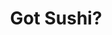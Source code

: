 ---
layout: place
title: "Got Sushi?"
permalink: /arizona/mesa/got-sushi.html
stateAbbr: AZ
stateName: Arizona
cityName: Mesa
seo:
  name: "Got Sushi?"
  type: Restaurant
  links: http://www.gotsushimesa.com/
description: "Got Sushi? serves delicious sushi in Mesa, Arizona. Try fresh Japanese dishes for a great dining experience. "
place_id: ChIJQeZXdCSlK4cReJ3Z7eP0rQ4
photos:
  - name: >-
      places/ChIJQeZXdCSlK4cReJ3Z7eP0rQ4/photos/AeeoHcJUJNCr8tRltSfmNpLDqOV1ltDr1Me6mPVTnQwjkPtzE9csM0hzhTJkiSYjdQvbTXHXTcMlNTJufVGfclKiQFVQbQT3VYDJfVyNNRh8ucwwWubm3O3_3q7y3OOsEmGISyPMNPJ813xeWr8rJysoAZFB8XI1QvJXgoNg8tF0Jz42dzRYRJBNP4S__39AZ_Kd6xtRYljipfQsgVYN-RgkPCDlAhkqcZWtdTa600Gjfo8cPQ6djfh3BUP_TLx_8UO8VYHnzKaadoY9_ngTrE3OEuIqAEdwhcm2EUdES8vf0jfjRQwBB3kvFdB66SzKNlNNMEHLyfxMcvmqO8VBVX6DjD1h88CmvttoZUedR0AaQlkILfLCrlOIPvsB2h7phRX3q0ILOcAFh68z-Mmej1wCh5uXdmaVFEFcbmbfPPm_468
    widthPx: 2618
    heightPx: 1910
    authorAttributions:
      - displayName: Steve P
        uri: https://maps.google.com/maps/contrib/102295768593017760500
        photoUri: >-
          https://lh3.googleusercontent.com/a/ACg8ocL1AaT9rNBnOW55T6iygK8yWqqaK4WmXIVgPBZy5yWNesP9-g=s100-p-k-no-mo
    flagContentUri: >-
      https://www.google.com/local/imagery/report/?cb_client=maps_api_places.places_api&image_key=!1e10!2sCIHM0ogKEICAgID4j7W8Qg&hl=en-US
    googleMapsUri: >-
      https://www.google.com/maps/place//data=!3m4!1e2!3m2!1sCIHM0ogKEICAgID4j7W8Qg!2e10!4m2!3m1!1s0x872ba5247457e641:0xeadf4e3edd99d78
  - name: >-
      places/ChIJQeZXdCSlK4cReJ3Z7eP0rQ4/photos/AeeoHcJIPPDOyqwLrJ51bvYDhS0U9sx1QCtN2wLsVtWeyTtvpwgJXnBXgpT6QkycWuB4PcLrrRXdyj9bMn9bfgrZm5OC0bBqot6H6Pdsqew3xYv4l18MJI94F4Ht3YGsVF0d8lxUsKgeLCMbilbScucsIuMPmQA1FAL559WPmLaihlv1b93vpf0baUesFu9Bvua8kT_biJTabiUxTAg7rShPsEEo0Qu6NsWJ3MoXDFzsHTv2fTbqMSD2J_ot2iNKLrSxVt_sLx0HAdOLzM_CXvyLByftKdBpVqwRhwvSZpyc-W78akCWNMLSnpiTHZ_E-8z6mwsgys-EAbmnkve1e0Pc2n_puhmn7geRH2eyzumfUjTcBx0GevQbIgzEQwIS9TIsUnbgP7w5uiL3VAYkKCRxk6vI3glbT1I0az-clxgq89iogA
    widthPx: 1236
    heightPx: 678
    authorAttributions:
      - displayName: Sarah Aupperlee
        uri: https://maps.google.com/maps/contrib/110467765997627737182
        photoUri: >-
          https://lh3.googleusercontent.com/a-/ALV-UjWHeKwoaCrXuywQBeKh9n-8BOctx3e92xW6UTmlyKlAmw6Pv7O9-w=s100-p-k-no-mo
    flagContentUri: >-
      https://www.google.com/local/imagery/report/?cb_client=maps_api_places.places_api&image_key=!1e10!2sCIHM0ogKEICAgIDimJy5Mg&hl=en-US
    googleMapsUri: >-
      https://www.google.com/maps/place//data=!3m4!1e2!3m2!1sCIHM0ogKEICAgIDimJy5Mg!2e10!4m2!3m1!1s0x872ba5247457e641:0xeadf4e3edd99d78
  - name: >-
      places/ChIJQeZXdCSlK4cReJ3Z7eP0rQ4/photos/AeeoHcL04QYanCy1ahkqBbJwPBZExURRrndkiQWBDiIiGcvxVpFkZg_uGdr1fk6YDwmlvUC5OMYaTJKdu3m1FVZi6_91lVvb1SX5Uqzrx-MV2YR4GHJwDkBn17v4aZbEzQBe8nluEbw9tNa1sIA0CWOZKh1qHydnDHBUY20EqlqTyq07dwaoGyhBNGhaYO7fIl0AlG7PvGhs76Mv49yFYx0sLmYhkR5RsjebPUwPYEJIIHj7OCTfV9P2R4_u0k85dtK2s9JBkZJd3pK_Kwt4IRqT0PPU5_vQHv2qt27S1JLYvhRbWln0cMbis5sm3RTKqhul43DYK7FwUFHtU6Qi9YzbDyaF_pndZuwtT-n-JJvqH8jGwwB1pp2CLa21sEfTZULER1dSlbNlAX05og1IZaJgFCqnC97gY2mtd3bqgJlASV1UFwVNcZx7vdjbkf5FHgHm
    widthPx: 1868
    heightPx: 2202
    authorAttributions:
      - displayName: Ryan Gibson
        uri: https://maps.google.com/maps/contrib/106623785391496056921
        photoUri: >-
          https://lh3.googleusercontent.com/a-/ALV-UjW-0GaTYqR4Y2e7e1v116MqKNypYNcBDbQkW8RDrQh_thFx1otG=s100-p-k-no-mo
    flagContentUri: >-
      https://www.google.com/local/imagery/report/?cb_client=maps_api_places.places_api&image_key=!1e10!2sCIABIhADycKznABHd2f16GYAAD-g&hl=en-US
    googleMapsUri: >-
      https://www.google.com/maps/place//data=!3m4!1e2!3m2!1sCIABIhADycKznABHd2f16GYAAD-g!2e10!4m2!3m1!1s0x872ba5247457e641:0xeadf4e3edd99d78
  - name: >-
      places/ChIJQeZXdCSlK4cReJ3Z7eP0rQ4/photos/AeeoHcJ08u8oPRZmnb8myv4CEVGwNlgW5-l1zGvLwAYuIVb7rbOPrUeUGV7_6F-IJaJVPOOi0kbjPjdmhWfg1IZwk159c4C9zUJWMAvo7h22EUy6govo_yT5QBvMVYP2wrlC7rvvBzR4TEG2FAloUBKzLhq5myFOPBoW9JCor6vekUTQrQ3oaQadXUUA2sKngXtpdZTrzK8IxnQFQ_7I_GMA-zDz-mlVe1zH-27jzG263tak9Exb1JqiN6VyOS35cvyJUkv1el-ll52ZyyCxPwQtBjimf_Ujsv65hCr0maaxL3csZrK9q3O7CUdxB19rL6d7hswCRZCsWUGJgyceB_33Cv9ulkLhAPnF41sCQA7qNZRyiC1gTZvFejf1gyGRrRyFuSZpdVQoDkCSJ8zb017cgsjH6NiCFTUqW_y4aCD8vL_PuFVF
    widthPx: 4032
    heightPx: 3024
    authorAttributions:
      - displayName: Alice Nguyen
        uri: https://maps.google.com/maps/contrib/113771841509244906112
        photoUri: >-
          https://lh3.googleusercontent.com/a-/ALV-UjUAGinSMyfqBlURCKMpG5F7eQzyjoxPoPuAOw7QVXOWIHoS3n-W=s100-p-k-no-mo
    flagContentUri: >-
      https://www.google.com/local/imagery/report/?cb_client=maps_api_places.places_api&image_key=!1e10!2sCIHM0ogKEICAgID2xa6z4AE&hl=en-US
    googleMapsUri: >-
      https://www.google.com/maps/place//data=!3m4!1e2!3m2!1sCIHM0ogKEICAgID2xa6z4AE!2e10!4m2!3m1!1s0x872ba5247457e641:0xeadf4e3edd99d78
  - name: >-
      places/ChIJQeZXdCSlK4cReJ3Z7eP0rQ4/photos/AeeoHcLNouH1zUD4efpqLWi9hJ7UM_WTmsXhx5kTUiSCmLEoy8_VHpi7J8ylSykd3NekoeaJpnTjhXcqmsRlQQqzNA8wndXYFJEXOFMTR-382DuMT-31V2Ea6mG_SLirTG-HXbuLNsPc9EK9GaqLKb9d1Xd-o8mNjCEhTHB7ZAD9gqZObvPKsT9EsWxB7s3JVH67bBVs7zsfix_7UzaROc8u1rk6bmvGyNpUx5MxiGrnSG70fBq17Yvy4KzQ_OSe2yPldBl2g5E_fLeJfjO0lrVM730Qp3ClgC4GaMK73gofEecvUWY2YZEYd-Oiayd-1OhkUPAXuM8PVSx2V3dDDOMCQkj9v3opM8KFpiGTuKpTZ6COyUygnFKVKq-68MaX7F9_JfdcwX0Tz02y5mkVwi5jLIearcMWcsmDtOLHEk0vnts
    widthPx: 4000
    heightPx: 3000
    authorAttributions:
      - displayName: TheSpectradude
        uri: https://maps.google.com/maps/contrib/106275105160560805354
        photoUri: >-
          https://lh3.googleusercontent.com/a-/ALV-UjXmMyYYBqibAap8w1RW6UZ3Y4h211J91W8E1On67qwLeOI2RLc=s100-p-k-no-mo
    flagContentUri: >-
      https://www.google.com/local/imagery/report/?cb_client=maps_api_places.places_api&image_key=!1e10!2sCIHM0ogKEICAgICTlfq2MA&hl=en-US
    googleMapsUri: >-
      https://www.google.com/maps/place//data=!3m4!1e2!3m2!1sCIHM0ogKEICAgICTlfq2MA!2e10!4m2!3m1!1s0x872ba5247457e641:0xeadf4e3edd99d78
  - name: >-
      places/ChIJQeZXdCSlK4cReJ3Z7eP0rQ4/photos/AeeoHcKLhXXKA14AYbN4lVy5VhQ_YuHjlqmx0ZJceIRgP0viluwEeyMLaA_b_rFt0Jkjey7q5TUYXOPUgGPL0LuoaMwXVJhF6nXOpbVxyEod6iVqZvS50PeQ5icAELfp4AlJMCb9nK8s9ne7ia0HkZzZyF_vc5bthP-u4nX6WP4z8or0_jmHFENgkFfTdPrmVf8D_tTOdBidk-Dj20QUUmehMOqvrv4QXIQxTGVNzEEYFxKdViYbFM8PAdzV0gd0bnIl83QOKmTtehkmi4XRgcbrJNKV_9UovGdaIXF2irreQj0MKcxzgOs3Orki8hgXvAklc-Cm18Ygj2_92evFnc8IPKxRhxZeYAWJ8r29YDnEWcmGsjcFlX0hGxUxna8rVRxumPi1DKdLkgOByvs02l3UbAaWvRL0G3V3J0rOUlmHevyF7-3N
    widthPx: 3024
    heightPx: 4032
    authorAttributions:
      - displayName: likemindscreative
        uri: https://maps.google.com/maps/contrib/102373271829640422908
        photoUri: >-
          https://lh3.googleusercontent.com/a-/ALV-UjWyRMRVQcFdzGKoJ7LZtgubgUU8qancya4454cNyy-b3MP5yXrM=s100-p-k-no-mo
    flagContentUri: >-
      https://www.google.com/local/imagery/report/?cb_client=maps_api_places.places_api&image_key=!1e10!2sCIHM0ogKEICAgIC3veqq3AE&hl=en-US
    googleMapsUri: >-
      https://www.google.com/maps/place//data=!3m4!1e2!3m2!1sCIHM0ogKEICAgIC3veqq3AE!2e10!4m2!3m1!1s0x872ba5247457e641:0xeadf4e3edd99d78
  - name: >-
      places/ChIJQeZXdCSlK4cReJ3Z7eP0rQ4/photos/AeeoHcLZ2qfnt-2TYJszwrHMRKUScgPW4EXRBMU-YiXzmpK2RRvA7OtbVTp1AfeneHgIM14gEGhOq8zu5VrdI2w0UvsZbb5l3nLx4hEhoZ3KXNWtOfFB5r2PgN8hCFUI-Zwxvsc5nvHydPnhsn9Xf7mYxvVWt3BDJAEfUaxdGqP_vBcVbOv1DzccEsmPRpwgVNm6SKaGOVRw3ZZ4SYh8JWVD9gK93eArl94eJMrflu00cphltyDd5kTNUCgaxcvthKioVT3c7Uc6wgbbhcHrdjylLTSGqu-X9NdQbUVyu9PUBYAC9TnZHU_p2OjXs9qrGSwH3RB9VVzHcZPfnGGbl1CfZnsKbMBdMmX5ihbE4ZHCmFlXlFX7MPdph2xKh-j5MXeT5XY9SyP49gWqnCOa46Ywto6Q_60GdYwIvNNTGkMGOQoRosN8
    widthPx: 4000
    heightPx: 3000
    authorAttributions:
      - displayName: Christian Wicker
        uri: https://maps.google.com/maps/contrib/115594017590758142681
        photoUri: >-
          https://lh3.googleusercontent.com/a-/ALV-UjXo7-7a0-Zxq4C2xZYtXQuyO4eaZyCV_NsIK-F4C7No54EQflhT=s100-p-k-no-mo
    flagContentUri: >-
      https://www.google.com/local/imagery/report/?cb_client=maps_api_places.places_api&image_key=!1e10!2sCIHM0ogKEICAgIDRhM32wgE&hl=en-US
    googleMapsUri: >-
      https://www.google.com/maps/place//data=!3m4!1e2!3m2!1sCIHM0ogKEICAgIDRhM32wgE!2e10!4m2!3m1!1s0x872ba5247457e641:0xeadf4e3edd99d78
  - name: >-
      places/ChIJQeZXdCSlK4cReJ3Z7eP0rQ4/photos/AeeoHcJIDjRTyr1JL32ulMidauVdjf3kI8_dgKT6SmXWjJY6SrbwypHx-c0oOkJ5XVvsQkFyFu0Wwi1D6-IrJgg1zYaHmEZmPvpDP9PY9PFVYBVtcQ-GvaReIgFUPiOwTYVrvcN6I4JXiny9d8nWpXp2-HSFXYVP_BBc-1_9x0sfA0DV_vLadbGkaoD4jucJ1ZBKAEokYj4MlPI-hGZWmuysRIUXug10lyTmWIJsnTEaQ1cxPQRoYu119sDIs6UEIxQCY6L11rsaZv-e5SEiUDpz2AOS92sMTZGffzddu7VrHDWNrqXTTPvbc9W8cViBQESvwiKoKECW50ZLuUhsvnjzM1ewAIyC0cX-DoGD_d981iiOPnvHiMllVJDGRqAL6C7pWKO4SvGhX41LRX6dD1-abQdCTuzIgf4ZHxVIOdCVCiXGGA
    widthPx: 4080
    heightPx: 3060
    authorAttributions:
      - displayName: John Nichols III
        uri: https://maps.google.com/maps/contrib/114350449831431478425
        photoUri: >-
          https://lh3.googleusercontent.com/a-/ALV-UjXClG1eEBGbkctBkum_KFW-eom0IpYhg4q9KKAouU7DGoWXHK9t=s100-p-k-no-mo
    flagContentUri: >-
      https://www.google.com/local/imagery/report/?cb_client=maps_api_places.places_api&image_key=!1e10!2sCIHM0ogKEICAgIC7vPbNGg&hl=en-US
    googleMapsUri: >-
      https://www.google.com/maps/place//data=!3m4!1e2!3m2!1sCIHM0ogKEICAgIC7vPbNGg!2e10!4m2!3m1!1s0x872ba5247457e641:0xeadf4e3edd99d78
  - name: >-
      places/ChIJQeZXdCSlK4cReJ3Z7eP0rQ4/photos/AeeoHcJvS2xdKJUofeyQ5tQ1CGFHjRhn0EVCB1Wvn0bka29mjBkk9S8fHr-P1q0ceTWo8SB7c4z7H9B_gKjWQ-l4SIy5YbCd54sVzY-1YItljSy_zIEY9rXuqkRKF56AcFJBb-B1T9b1BQ-p3T1CXGDcNDJDJBWBQ4sLxrBg5y6NPEdT4ppQ4gMLSIpSFJ4Uw1i_SsvjaWdrHo7yNvH3f0GiRGGpkVqsbCGOohKY4oBhCpOYue2vOLwTjuTYcGa8n-hkDqmfO2e02KiPmh5-9UWPHk1O8tcoX9MyeaNKdH5TgTsyRJhJLUxLX_hG2si6MI4wF6F7POnk2ItLWTsXMFgs2x1Qcjnlo6ximvmhOxAoDFzIJnYoyd7-wg1Wi0TPooIC9YLCiuD04ZTXuuZdCgAIWyFKnIyjguzxiQYmOQJ5aAcVFUI
    widthPx: 3024
    heightPx: 3024
    authorAttributions:
      - displayName: Rod Monteverde
        uri: https://maps.google.com/maps/contrib/103779836469528508276
        photoUri: >-
          https://lh3.googleusercontent.com/a-/ALV-UjVCVrD-xGOzha3k6dABLqkebU2_iY4cqJRHjlMAqcewZ91Sd7C4=s100-p-k-no-mo
    flagContentUri: >-
      https://www.google.com/local/imagery/report/?cb_client=maps_api_places.places_api&image_key=!1e10!2sCIHM0ogKEICAgIDEwMy5hAE&hl=en-US
    googleMapsUri: >-
      https://www.google.com/maps/place//data=!3m4!1e2!3m2!1sCIHM0ogKEICAgIDEwMy5hAE!2e10!4m2!3m1!1s0x872ba5247457e641:0xeadf4e3edd99d78
  - name: >-
      places/ChIJQeZXdCSlK4cReJ3Z7eP0rQ4/photos/AeeoHcLfwyMM1svOEiAzktFVa2_qXIcGB8tnm0_4kazVyYApvcxU27xkzhJe51OAnwX507UpO7obI-dxwB5QFHDN7PHiMDFbjN2w92eDyIIPMBYIlEZY7-VzoLv383l7CNWgIjl_BHInNWOg-b1dQrglzEzXf4veJi6zSQGxUR84s1T6migaQp6hRfu54EIa3V2ykHcigMR59QTU1gva0xk_OsDgmFQouqstnCZ6ZRDlRIjYFVBqguiZrebbGu_jUTExWtPVfu9mWG74y2thdowixwgHwx18TMjcCJ8XtTHEbg5N__yhwut0T7DO6W-vznXFDS28g5_R8AC6chLfpTnPefQMgDEEA3PnaCvZs7q3JZoN1nYjvDtBnUSl1p2P0sWLyA6BUdEkxBuw4BFBFaFVKZpFBkaAvJtlKkjoUNCRwMo6bg
    widthPx: 4032
    heightPx: 3024
    authorAttributions:
      - displayName: likemindscreative
        uri: https://maps.google.com/maps/contrib/102373271829640422908
        photoUri: >-
          https://lh3.googleusercontent.com/a-/ALV-UjWyRMRVQcFdzGKoJ7LZtgubgUU8qancya4454cNyy-b3MP5yXrM=s100-p-k-no-mo
    flagContentUri: >-
      https://www.google.com/local/imagery/report/?cb_client=maps_api_places.places_api&image_key=!1e10!2sCIHM0ogKEICAgIC3veqqLA&hl=en-US
    googleMapsUri: >-
      https://www.google.com/maps/place//data=!3m4!1e2!3m2!1sCIHM0ogKEICAgIC3veqqLA!2e10!4m2!3m1!1s0x872ba5247457e641:0xeadf4e3edd99d78
address: '6744 E McDowell Rd #102, Mesa, AZ 85215, USA'
street: '6744 E McDowell Rd #102'
city: Mesa
state: AZ
zip: '85215'
country: USA
neighborhood: null
latitude: '33.466944'
longitude: '-111.684444'
accessibility_options:
  wheelchairAccessibleParking: true
  wheelchairAccessibleEntrance: true
  wheelchairAccessibleRestroom: true
  wheelchairAccessibleSeating: true
business_status: OPERATIONAL
name: Got Sushi?
google_maps_links:
  directionsUri: >-
    https://www.google.com/maps/dir//''/data=!4m7!4m6!1m1!4e2!1m2!1m1!1s0x872ba5247457e641:0xeadf4e3edd99d78!3e0
  placeUri: https://maps.google.com/?cid=1057770747287149944
  writeAReviewUri: >-
    https://www.google.com/maps/place//data=!4m3!3m2!1s0x872ba5247457e641:0xeadf4e3edd99d78!12e1
  reviewsUri: >-
    https://www.google.com/maps/place//data=!4m4!3m3!1s0x872ba5247457e641:0xeadf4e3edd99d78!9m1!1b1
  photosUri: >-
    https://www.google.com/maps/place//data=!4m3!3m2!1s0x872ba5247457e641:0xeadf4e3edd99d78!10e5
primary_type: Sushi Restaurant
opening_hours:
  regular: null
  current: null
secondary_opening_hours:
  regular:
    weekdayDescriptions: null
    type: null
  current:
    weekdayDescriptions: null
    type: null
phone: (480) 807-8500
price_level: PRICE_LEVEL_MODERATE
price_range: $20 &ndash; $30
rating: '4.4'
rating_count: 738
website: http://www.gotsushimesa.com/
reviews: null
parking_options: null
payment_options: null
allow_dogs: null
curbside_pickup: null
delivery: null
dine_in: null
good_for_children: null
good_for_groups: null
good_for_sports: null
live_music: null
menu_for_children: null
outdoor_seating: null
reservable: null
restroom: null
serves_beer: null
serves_breakfast: null
serves_brunch: null
serves_cocktails: null
serves_coffee: null
serves_dinner: null
serves_dessert: null
serves_lunch: null
serves_vegetarian_food: null
serves_wine: null
takeout: null
summary: null

---